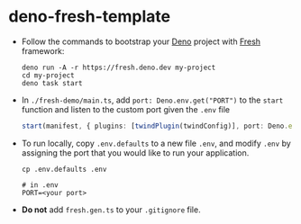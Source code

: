 # deno-fresh-template

- Follow the commands to bootstrap your [Deno](https://deno.land/) project with [Fresh](https://fresh.deno.dev/) framework:

    ``` shell
    deno run -A -r https://fresh.deno.dev my-project
    cd my-project
    deno task start
    ```

- In `./fresh-demo/main.ts`, add `port: Deno.env.get("PORT")` to the `start` function and listen to the custom port given the `.env` file

    ```typescript
    start(manifest, { plugins: [twindPlugin(twindConfig)], port: Deno.env.get("PORT")}, );
    ```

- To run locally, copy `.env.defaults` to a new file `.env`, and modify `.env` by assigning the port that you would like to run your application.

    ```shell
    cp .env.defaults .env
    ```

    ```shell
    # in .env
    PORT=<your port>
    ```

- **Do not** add `fresh.gen.ts` to your `.gitignore` file.
